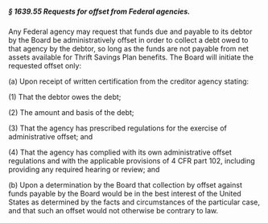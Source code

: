 ##### § 1639.55 Requests for offset from Federal agencies. #####

Any Federal agency may request that funds due and payable to its debtor by the Board be administratively offset in order to collect a debt owed to that agency by the debtor, so long as the funds are not payable from net assets available for Thrift Savings Plan benefits. The Board will initiate the requested offset only:

(a) Upon receipt of written certification from the creditor agency stating:

(1) That the debtor owes the debt;

(2) The amount and basis of the debt;

(3) That the agency has prescribed regulations for the exercise of administrative offset; and

(4) That the agency has complied with its own administrative offset regulations and with the applicable provisions of 4 CFR part 102, including providing any required hearing or review; and

(b) Upon a determination by the Board that collection by offset against funds payable by the Board would be in the best interest of the United States as determined by the facts and circumstances of the particular case, and that such an offset would not otherwise be contrary to law.